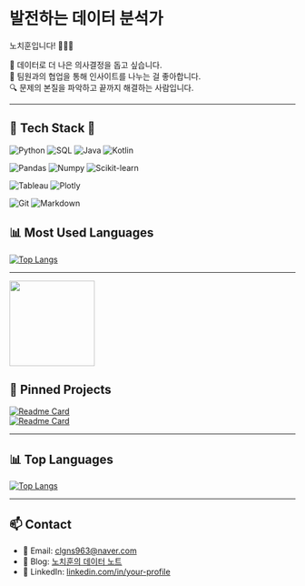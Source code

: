 # 발전하는 데이터 분석가  
노치훈입니다! 👨🏻‍💻

💭 데이터로 더 나은 의사결정을 돕고 싶습니다.  
🤝 팀원과의 협업을 통해 인사이트를 나누는 걸 좋아합니다.  
🔍 문제의 본질을 파악하고 끝까지 해결하는 사람입니다.

---

## 🌟 Tech Stack 🌟

<!-- Programming Languages -->
![Python](https://img.shields.io/badge/Python-3776AB?style=for-the-badge&logo=python&logoColor=white)
![SQL](https://img.shields.io/badge/SQL-003B57?style=for-the-badge&logo=mysql&logoColor=white)
![Java](https://img.shields.io/badge/Java-007396?style=for-the-badge&logo=openjdk&logoColor=white)
![Kotlin](https://img.shields.io/badge/Kotlin-7F52FF?style=for-the-badge&logo=kotlin&logoColor=white)

<!-- Data Tools -->
![Pandas](https://img.shields.io/badge/Pandas-150458?style=for-the-badge&logo=pandas&logoColor=white)
![Numpy](https://img.shields.io/badge/NumPy-013243?style=for-the-badge&logo=numpy&logoColor=white)
![Scikit-learn](https://img.shields.io/badge/Scikit--learn-F7931E?style=for-the-badge&logo=scikitlearn&logoColor=white)

<!-- Visualization -->
![Tableau](https://img.shields.io/badge/Tableau-E97627?style=for-the-badge&logo=tableau&logoColor=white)
![Plotly](https://img.shields.io/badge/Plotly-3F4F75?style=for-the-badge&logo=plotly&logoColor=white)

<!-- Others -->
![Git](https://img.shields.io/badge/Git-F05032?style=for-the-badge&logo=git&logoColor=white)
![Markdown](https://img.shields.io/badge/Markdown-000000?style=for-the-badge&logo=markdown&logoColor=white)


## 📊 Most Used Languages

[![Top Langs](https://github-readme-stats.vercel.app/api/top-langs/?username=shclgns&layout=compact&theme=radical)](https://github.com/shclgns)

---

<img src="https://media.giphy.com/media/v1.Y2lkPTc5MGI3NjExbGpibWlrMHdoOGZtcTYzMGRtNXR1dW9lczJ3cnl3dTFyajZ6b2E4NiZlcD12MV9naWZzX3NlYXJjaCZjdD1n/dzaUX7CAG0Ihi/giphy.gif" width="150"/>

## 📌 Pinned Projects

[![Readme Card](https://github-readme-stats.vercel.app/api/pin/?username=your-username&repo=서울아파트실거래가-분석&theme=default)](https://github.com/your-username/서울아파트실거래가-분석)  
[![Readme Card](https://github-readme-stats.vercel.app/api/pin/?username=your-username&repo=고객세그먼트-분석&theme=default)](https://github.com/your-username/고객세그먼트-분석)

---

## 📊 Top Languages

[![Top Langs](https://github-readme-stats.vercel.app/api/top-langs/?username=your-username&layout=compact)](https://github.com/your-username)

---

## 📫 Contact

- 📮 Email: clgns963@naver.com
- 📝 Blog: [노치훈의 데이터 노트](https://blog.naver.com/codecraft_ch)  
- 🔗 LinkedIn: [linkedin.com/in/your-profile](https://www.linkedin.com/in/%EC%B9%98%ED%9B%88-%EB%85%B8-45a701349/)

